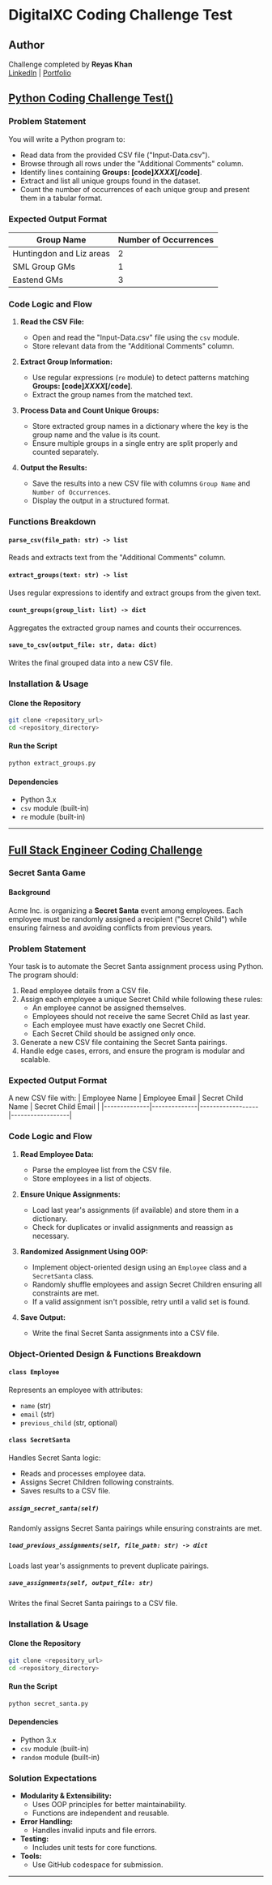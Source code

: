 # DigitalXC Coding Challenge Test

## Author
Challenge completed by **Reyas Khan**  
[LinkedIn](https://www.linkedin.com/in/reyas-khan-16640825b/) | [Portfolio](https://rewyekha.github.io/#/home)

## [Python Coding Challenge Test()](https://github.com/rewyekha/Python-challenge/blob/8301254fbf7d3406a347ac48b08ca5c469340d0a/Python%20Coding%20challenge%20test/extract_groups.py)

### Problem Statement
You will write a Python program to:
- Read data from the provided CSV file ("Input-Data.csv").
- Browse through all rows under the "Additional Comments" column.
- Identify lines containing **Groups: [code]<I>XXXX</I>[/code]**.
- Extract and list all unique groups found in the dataset.
- Count the number of occurrences of each unique group and present them in a tabular format.

### Expected Output Format
| Group Name | Number of Occurrences |
|------------|----------------------|
| Huntingdon and Liz areas | 2 |
| SML Group GMs | 1 |
| Eastend GMs | 3 |

### Code Logic and Flow

1. **Read the CSV File:**
   - Open and read the "Input-Data.csv" file using the `csv` module.
   - Store relevant data from the "Additional Comments" column.

2. **Extract Group Information:**
   - Use regular expressions (`re` module) to detect patterns matching **Groups: [code]<I>XXXX</I>[/code]**.
   - Extract the group names from the matched text.

3. **Process Data and Count Unique Groups:**
   - Store extracted group names in a dictionary where the key is the group name and the value is its count.
   - Ensure multiple groups in a single entry are split properly and counted separately.

4. **Output the Results:**
   - Save the results into a new CSV file with columns `Group Name` and `Number of Occurrences`.
   - Display the output in a structured format.

### Functions Breakdown

#### `parse_csv(file_path: str) -> list`
Reads and extracts text from the "Additional Comments" column.

#### `extract_groups(text: str) -> list`
Uses regular expressions to identify and extract groups from the given text.

#### `count_groups(group_list: list) -> dict`
Aggregates the extracted group names and counts their occurrences.

#### `save_to_csv(output_file: str, data: dict)`
Writes the final grouped data into a new CSV file.

### Installation & Usage

#### Clone the Repository
```sh
git clone <repository_url>
cd <repository_directory>
```

#### Run the Script
```sh
python extract_groups.py
```

#### Dependencies
- Python 3.x
- `csv` module (built-in)
- `re` module (built-in)

---

## [Full Stack Engineer Coding Challenge](https://github.com/rewyekha/Python-challenge/blob/8301254fbf7d3406a347ac48b08ca5c469340d0a/Full%20stack%20Engineer%20Coding%20challenge/secret_santa.py)

### Secret Santa Game

#### Background
Acme Inc. is organizing a **Secret Santa** event among employees. Each employee must be randomly assigned a recipient ("Secret Child") while ensuring fairness and avoiding conflicts from previous years.

### Problem Statement
Your task is to automate the Secret Santa assignment process using Python. The program should:
1. Read employee details from a CSV file.
2. Assign each employee a unique Secret Child while following these rules:
   - An employee cannot be assigned themselves.
   - Employees should not receive the same Secret Child as last year.
   - Each employee must have exactly one Secret Child.
   - Each Secret Child should be assigned only once.
3. Generate a new CSV file containing the Secret Santa pairings.
4. Handle edge cases, errors, and ensure the program is modular and scalable.

### Expected Output Format
A new CSV file with:
| Employee Name | Employee Email | Secret Child Name | Secret Child Email |
|--------------|--------------|------------------|------------------|

### Code Logic and Flow

1. **Read Employee Data:**
   - Parse the employee list from the CSV file.
   - Store employees in a list of objects.

2. **Ensure Unique Assignments:**
   - Load last year's assignments (if available) and store them in a dictionary.
   - Check for duplicates or invalid assignments and reassign as necessary.

3. **Randomized Assignment Using OOP:**
   - Implement object-oriented design using an `Employee` class and a `SecretSanta` class.
   - Randomly shuffle employees and assign Secret Children ensuring all constraints are met.
   - If a valid assignment isn't possible, retry until a valid set is found.

4. **Save Output:**
   - Write the final Secret Santa assignments into a CSV file.

### Object-Oriented Design & Functions Breakdown

#### `class Employee`
Represents an employee with attributes:
- `name` (str)
- `email` (str)
- `previous_child` (str, optional)

#### `class SecretSanta`
Handles Secret Santa logic:
- Reads and processes employee data.
- Assigns Secret Children following constraints.
- Saves results to a CSV file.

##### `assign_secret_santa(self)`
Randomly assigns Secret Santa pairings while ensuring constraints are met.

##### `load_previous_assignments(self, file_path: str) -> dict`
Loads last year's assignments to prevent duplicate pairings.

##### `save_assignments(self, output_file: str)`
Writes the final Secret Santa pairings to a CSV file.

### Installation & Usage

#### Clone the Repository
```sh
git clone <repository_url>
cd <repository_directory>
```

#### Run the Script
```sh
python secret_santa.py
```

#### Dependencies
- Python 3.x
- `csv` module (built-in)
- `random` module (built-in)

### Solution Expectations

- **Modularity & Extensibility:**
  - Uses OOP principles for better maintainability.
  - Functions are independent and reusable.
- **Error Handling:**
  - Handles invalid inputs and file errors.
- **Testing:**
  - Includes unit tests for core functions.
- **Tools:**
  - Use GitHub codespace for submission.

---




